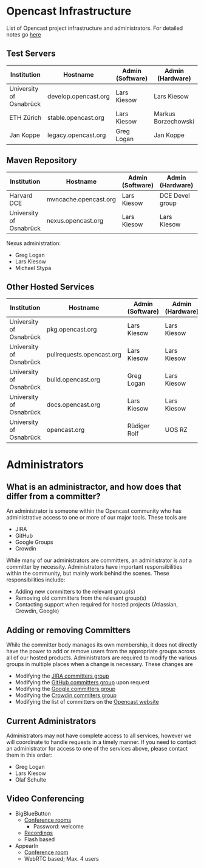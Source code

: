 Opencast Infrastructure
=======================

List of Opencast project infrastructure and administrators.  For detailed notes go [here](notes.md)


Test Servers
------------

Institution                | Hostname                      | Admin (Software) | Admin (Hardware)
---------------------------|-------------------------------|------------------|--------------------
University of Osnabrück    | develop.opencast.org          | Lars Kiesow      | Lars Kiesow
ETH Zürich                 | stable.opencast.org           | Lars Kiesow      | Markus Borzechowski
Jan Koppe                  | legacy.opencast.org           | Greg Logan       | Jan Koppe


Maven Repository
----------------

Institution                | Hostname                      | Admin (Software) | Admin (Hardware)    | Notes
---------------------------|-------------------------------|------------------|---------------------|---------------
Harvard DCE                | mvncache.opencast.org         | Lars Kiesow      | DCE Devel group     | Amazon Cloud
University of Osnabrück    | nexus.opencast.org            | Lars Kiesow      | Lars Kiesow         |

Nexus administration:

* Greg Logan
* Lars Kiesow
* Michael Stypa


Other Hosted Services
---------------------

Institution                | Hostname                      | Admin (Software) | Admin (Hardware)
---------------------------|-------------------------------|------------------|-------------------------
University of Osnabrück    | pkg.opencast.org              | Lars Kiesow      | Lars Kiesow
University of Osnabrück    | pullrequests.opencast.org     | Lars Kiesow      | Lars Kiesow
University of Osnabrück    | build.opencast.org            | Greg Logan       | Lars Kiesow
University of Osnabrück    | docs.opencast.org             | Lars Kiesow      | Lars Kiesow
University of Osnabrück    | opencast.org                  | Rüdiger Rolf     | UOS RZ


Administrators
==============

What is an administractor, and how does that differ from a committer?
-----------------------------------------------------------------

An administrator is someone within the Opencast community who has administrative access to one or more of our major
tools.  These tools are

* JIRA
* GitHub
* Google Groups
* Crowdin

While many of our administrators are committers, an administrator is _not_ a committer by necessity.  Administrators
have important responsibilities within the community, but mainly work behind the scenes.  These responsibilities
include:

* Adding new committers to the relevant group(s)
* Removing old committers from the relevant group(s)
* Contacting support when required for hosted projects (Atlassian, Crowdin, Google)

Adding or removing Committers
-----------------------------

While the committer body manages its own membership, it does not directly have the power to add or remove users
from the appropriate groups across all of our hosted products.  Administrators are required to modify the various
groups in multiple places when a change is necessary.  These changes are

* Modifying the [JIRA committers group](https://opencast.jira.com/admin/groups/view?groupname=committers-matterhorn)
* Modifying the [GitHub committers group](https://github.com/orgs/opencast/teams/committers/members) upon request
* Modifying the [Google committers group](https://admin.google.com/opencast.org/AdminHome?hl=de&pli=1&fral=1&groupId=committers@opencast.org&chromeless=1#OGX:Group?hl=de)
* Modifying the [Crowdin commiters group](https://crowdin.com/project/opencast-community/settings#members)
* Modifying the list of committers on the [Opencast website](http://www.opencast.org/community)

Current Administrators
----------------------

Administrators may not have complete access to all services, however we will coordinate to handle requests in a timely
manner. If you need to contact an administrator for access to one of the services above, please contact them in this
order:

* Greg Logan
* Lars Kiesow
* Olaf Schulte

Video Conferencing
------------------

* BigBlueButton
    * [Conference rooms](http://opencast.blindsidenetworks.net/opencast/)
        * Password: welcome
    * [Recordings](http://opencast.blindsidenetworks.net/opencast/recordings-5720cd14621.jsp)
    * Flash based
* AppearIn
    * [Conference room](https://appear.in/opencast)
    * WebRTC based; Max. 4 users
